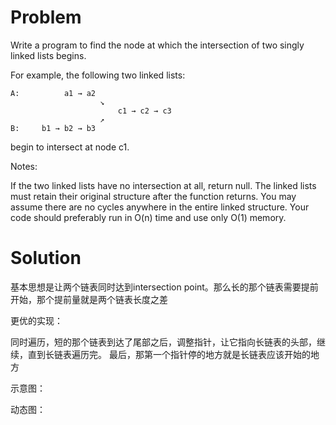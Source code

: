 # Problem
Write a program to find the node at which the intersection of two singly linked lists begins.


For example, the following two linked lists:
```
A:          a1 → a2
                    ↘
                        c1 → c2 → c3
                    ↗
B:     b1 → b2 → b3
```
begin to intersect at node c1.


Notes:

If the two linked lists have no intersection at all, return null.
The linked lists must retain their original structure after the function returns.
You may assume there are no cycles anywhere in the entire linked structure.
Your code should preferably run in O(n) time and use only O(1) memory.

# Solution

基本思想是让两个链表同时达到intersection point。那么长的那个链表需要提前开始，那个提前量就是两个链表长度之差

更优的实现：

同时遍历，短的那个链表到达了尾部之后，调整指针，让它指向长链表的头部，继续，直到长链表遍历完。
最后，那第一个指针停的地方就是长链表应该开始的地方

示意图：
[](intersection_two_linked_list.png)

动态图：
[](intersection_two_linked_list1.png)
[](intersection_two_linked_list2.png)